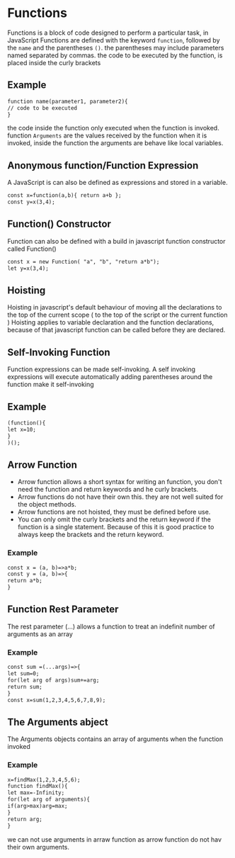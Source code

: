 # Functions

Functions is a block of code designed to perform a particular task, in JavaScript Functions are defined with the keyword `function`, followed by the `name` and the parentheses `()`.
the parentheses may include parameters named separated by commas.
the code to be executed by the function, is placed inside the curly brackets

## Example

```html
function name(parameter1, parameter2){
// code to be executed
}
```
the code inside the function only executed when the function is invoked.
function `Arguments` are the values received by the function when it is invoked, inside the function the arguments are behave like local variables.

## Anonymous function/Function Expression
A JavaScript is can also be defined as expressions and stored in a variable.

```html
const x=function(a,b){ return a+b };
const y=x(3,4);
```

## Function() Constructor
Function can also be defined with a build in javascript function constructor called Function()

```html
const x = new Function( "a", "b", "return a*b");
let y=x(3,4);
```

## Hoisting
Hoisting in javascript's default behaviour of moving all the declarations to the top of the current scope ( to the top of the script or the current function )
Hoisting applies to variable declaration and the function declarations, because of that javascript function can be called before they are declared.

## Self-Invoking Function
Function expressions can be made self-invoking.
A self invoking expressions will execute automatically 
adding parentheses around the function make it self-invoking

## Example
```html
(function(){
let x=10;
}
)();
```

## Arrow Function
- Arrow function allows a short syntax for writing an function, you don't need the function and return keywords and he curly brackets.
- Arrow functions do not have their own this. they are not well suited for the object methods.
- Arrow functions are not hoisted, they must be defined before use.
- You can only omit the curly brackets and the return keyword if the function is a single statement. Because of this it is good practice to always keep the brackets and the return keyword.

### Example
```html
const x = (a, b)=>a*b;
const y = (a, b)=>{
return a*b;
}
```


## Function Rest Parameter 
The rest parameter (...) allows a function to treat an indefinit number of arguments as an array

### Example 

```html
const sum =(...args)=>{
let sum=0;
for(let arg of args)sum+=arg;
return sum;
}
const x=sum(1,2,3,4,5,6,7,8,9);
```
## The Arguments abject

The Arguments objects contains an array of arguments when the function invoked 

### Example 
```html
x=findMax(1,2,3,4,5,6);
function findMax(){
let max=-Infinity;
for(let arg of arguments){
if(arg>max)arg=max;
}
return arg;
}
```
we can not use arguments in arraw function as arrow function do not hav their own arguments.



